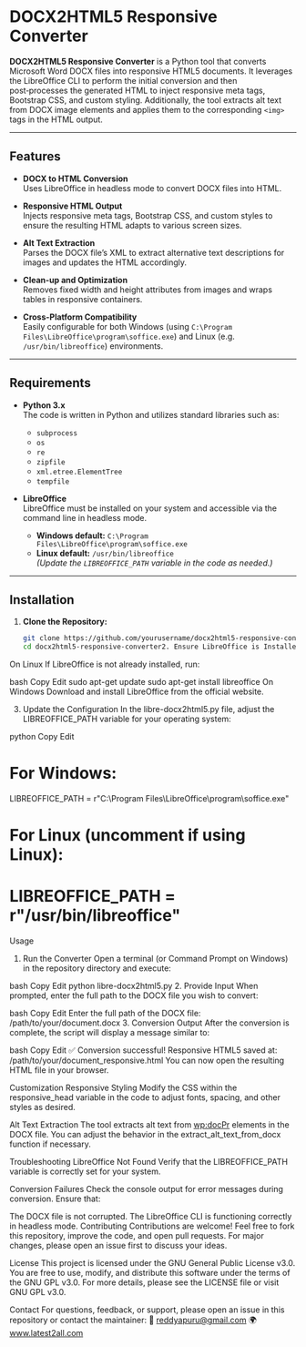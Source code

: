 # DOCX2HTML5 Responsive Converter

**DOCX2HTML5 Responsive Converter** is a Python tool that converts Microsoft Word DOCX files into responsive HTML5 documents. It leverages the LibreOffice CLI to perform the initial conversion and then post‑processes the generated HTML to inject responsive meta tags, Bootstrap CSS, and custom styling. Additionally, the tool extracts alt text from DOCX image elements and applies them to the corresponding `<img>` tags in the HTML output.

---

## Features

- **DOCX to HTML Conversion**  
  Uses LibreOffice in headless mode to convert DOCX files into HTML.

- **Responsive HTML Output**  
  Injects responsive meta tags, Bootstrap CSS, and custom styles to ensure the resulting HTML adapts to various screen sizes.

- **Alt Text Extraction**  
  Parses the DOCX file’s XML to extract alternative text descriptions for images and updates the HTML accordingly.

- **Clean-up and Optimization**  
  Removes fixed width and height attributes from images and wraps tables in responsive containers.

- **Cross-Platform Compatibility**  
  Easily configurable for both Windows (using `C:\Program Files\LibreOffice\program\soffice.exe`) and Linux (e.g. `/usr/bin/libreoffice`) environments.

---

## Requirements

- **Python 3.x**  
  The code is written in Python and utilizes standard libraries such as:
  - `subprocess`
  - `os`
  - `re`
  - `zipfile`
  - `xml.etree.ElementTree`
  - `tempfile`

- **LibreOffice**  
  LibreOffice must be installed on your system and accessible via the command line in headless mode.
  - **Windows default:** `C:\Program Files\LibreOffice\program\soffice.exe`
  - **Linux default:** `/usr/bin/libreoffice`  
    *(Update the `LIBREOFFICE_PATH` variable in the code as needed.)*

---

## Installation

1. **Clone the Repository:**

   ```bash
   git clone https://github.com/yourusername/docx2html5-responsive-converter.git
   cd docx2html5-responsive-converter2. Ensure LibreOffice is Installed
On Linux
If LibreOffice is not already installed, run:

bash
Copy
Edit
sudo apt-get update
sudo apt-get install libreoffice
On Windows
Download and install LibreOffice from the official website.

3. Update the Configuration
In the libre-docx2html5.py file, adjust the LIBREOFFICE_PATH variable for your operating system:

python
Copy
Edit
# For Windows:
LIBREOFFICE_PATH = r"C:\Program Files\LibreOffice\program\soffice.exe"

# For Linux (uncomment if using Linux):
# LIBREOFFICE_PATH = r"/usr/bin/libreoffice"
Usage
1. Run the Converter
Open a terminal (or Command Prompt on Windows) in the repository directory and execute:

bash
Copy
Edit
python libre-docx2html5.py
2. Provide Input
When prompted, enter the full path to the DOCX file you wish to convert:

bash
Copy
Edit
Enter the full path of the DOCX file: /path/to/your/document.docx
3. Conversion Output
After the conversion is complete, the script will display a message similar to:

bash
Copy
Edit
✅ Conversion successful! Responsive HTML5 saved at: /path/to/your/document_responsive.html
You can now open the resulting HTML file in your browser.

Customization
Responsive Styling
Modify the CSS within the responsive_head variable in the code to adjust fonts, spacing, and other styles as desired.

Alt Text Extraction
The tool extracts alt text from <wp:docPr> elements in the DOCX file. You can adjust the behavior in the extract_alt_text_from_docx function if necessary.

Troubleshooting
LibreOffice Not Found
Verify that the LIBREOFFICE_PATH variable is correctly set for your system.

Conversion Failures
Check the console output for error messages during conversion. Ensure that:

The DOCX file is not corrupted.
The LibreOffice CLI is functioning correctly in headless mode.
Contributing
Contributions are welcome! Feel free to fork this repository, improve the code, and open pull requests.
For major changes, please open an issue first to discuss your ideas.

License
This project is licensed under the GNU General Public License v3.0.
You are free to use, modify, and distribute this software under the terms of the GNU GPL v3.0.
For more details, please see the LICENSE file or visit GNU GPL v3.0.

Contact
For questions, feedback, or support, please open an issue in this repository or contact the maintainer:
📧 reddyapuru@gmail.com
🌍 www.latest2all.com








